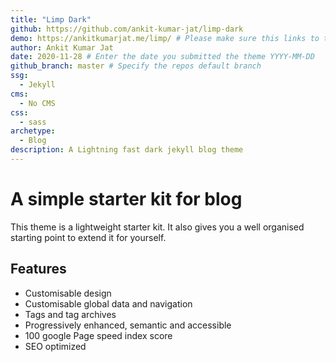 ```yaml
---
title: "Limp Dark"
github: https://github.com/ankit-kumar-jat/limp-dark
demo: https://ankitkumarjat.me/limp/ # Please make sure this links to the theme demo and not your personal/business site
author: Ankit Kumar Jat
date: 2020-11-28 # Enter the date you submitted the theme YYYY-MM-DD
github_branch: master # Specify the repos default branch
ssg:
  - Jekyll
cms:
  - No CMS
css:
  - sass
archetype:
  - Blog
description: A Lightning fast dark jekyll blog theme
---
```


# A simple starter kit for blog

This theme is a lightweight starter kit. It also gives you a well organised starting point to extend it for yourself.

## Features

* Customisable design
* Customisable global data and navigation
* Tags and tag archives  
* Progressively enhanced, semantic and accessible
* 100 google Page speed index score
* SEO optimized
